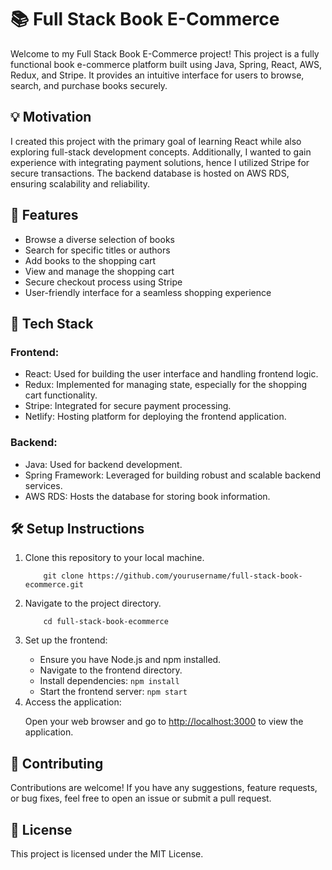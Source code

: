 <h1>📚 Full Stack Book E-Commerce</h1>

<p>Welcome to my Full Stack Book E-Commerce project! This project is a fully functional book e-commerce platform built using Java, Spring, React, AWS, Redux, and Stripe. It provides an intuitive interface for users to browse, search, and purchase books securely.</p>

<h2>💡 Motivation</h2>

<p>I created this project with the primary goal of learning React while also exploring full-stack development concepts. Additionally, I wanted to gain experience with integrating payment solutions, hence I utilized Stripe for secure transactions. The backend database is hosted on AWS RDS, ensuring scalability and reliability.</p>

<h2>🚀 Features</h2>

<ul>
  <li>Browse a diverse selection of books</li>
  <li>Search for specific titles or authors</li>
  <li>Add books to the shopping cart</li>
  <li>View and manage the shopping cart</li>
  <li>Secure checkout process using Stripe</li>
  <li>User-friendly interface for a seamless shopping experience</li>
</ul>

<h2>🔧 Tech Stack</h2>

<h3>Frontend:</h3>

<ul>
  <li>React: Used for building the user interface and handling frontend logic.</li>
  <li>Redux: Implemented for managing state, especially for the shopping cart functionality.</li>
  <li>Stripe: Integrated for secure payment processing.</li>
  <li>Netlify: Hosting platform for deploying the frontend application.</li>
</ul>

<h3>Backend:</h3>

<ul>
  <li>Java: Used for backend development.</li>
  <li>Spring Framework: Leveraged for building robust and scalable backend services.</li>
  <li>AWS RDS: Hosts the database for storing book information.</li>
</ul>

<h2>🛠️ Setup Instructions</h2>

<ol>
  <li>Clone this repository to your local machine.</li>
  <code>
    git clone https://github.com/yourusername/full-stack-book-ecommerce.git
  </code>
  <li>Navigate to the project directory.</li>
  <code>
    cd full-stack-book-ecommerce
  </code>
  <li>Set up the frontend:</li>
  <ul>
    <li>Ensure you have Node.js and npm installed.</li>
    <li>Navigate to the frontend directory.</li>
    <li>Install dependencies: <code>npm install</code></li>
    <li>Start the frontend server: <code>npm start</code></li>
  </ul>
  <li>Access the application:</li>
  <p>Open your web browser and go to <a href="http://localhost:3000">http://localhost:3000</a> to view the application.</p>
</ol>

<h2>🤝 Contributing</h2>

<p>Contributions are welcome! If you have any suggestions, feature requests, or bug fixes, feel free to open an issue or submit a pull request.</p>

<h2>📄 License</h2>

<p>This project is licensed under the MIT License.</p>
